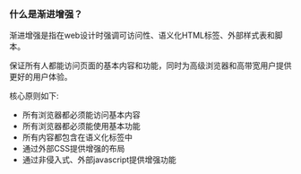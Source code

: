 ### 什么是渐进增强？

渐进增强是指在web设计时强调可访问性、语义化HTML标签、外部样式表和脚本。

保证所有人都能访问页面的基本内容和功能，同时为高级浏览器和高带宽用户提供更好的用户体验。

核心原则如下:

- 所有浏览器都必须能访问基本内容
- 所有浏览器都必须能使用基本功能
- 所有内容都包含在语义化标签中
- 通过外部CSS提供增强的布局
- 通过非侵入式、外部javascript提供增强功能

 